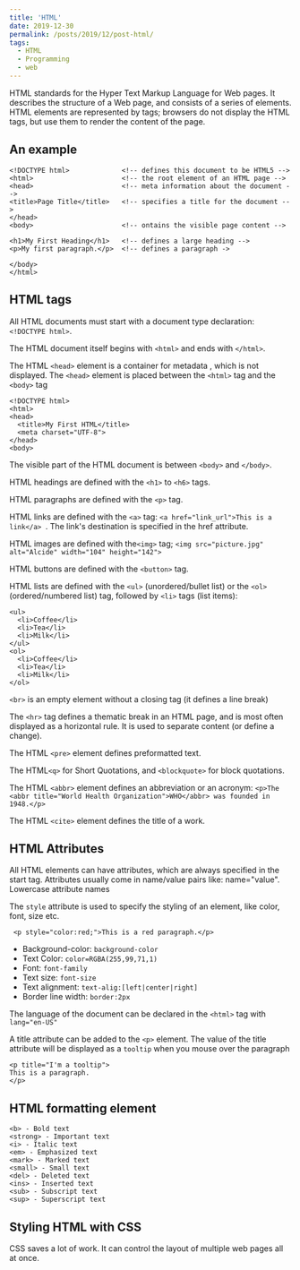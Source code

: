 ```yaml
---
title: 'HTML'
date: 2019-12-30
permalink: /posts/2019/12/post-html/
tags:
  - HTML
  - Programming
  - web
---
```


HTML standards for the Hyper Text Markup Language for Web pages. It describes the structure of a Web page, and consists of a series of elements. HTML elements are represented by tags; browsers do not display the HTML tags, but use them to render the content of the page. 


## An example

```
<!DOCTYPE html>             <!-- defines this document to be HTML5 -->
<html>                      <!-- the root element of an HTML page -->
<head>                      <!-- meta information about the document -->
<title>Page Title</title>   <!-- specifies a title for the document -->
</head>
<body>                      <!-- ontains the visible page content -->

<h1>My First Heading</h1>   <!-- defines a large heading -->
<p>My first paragraph.</p>  <!-- defines a paragraph ->

</body>
</html> 
```

## HTML tags

All HTML documents must start with a document type declaration: `<!DOCTYPE html>`.

The HTML document itself begins with `<html>` and ends with `</html>`.

The HTML `<head>` element is a container for metadata , which is not displayed. The `<head>` element is placed between the `<html>` tag and the `<body>` tag
```
<!DOCTYPE html>
<html>
<head>
  <title>My First HTML</title>
  <meta charset="UTF-8">
</head>
<body>
```

The visible part of the HTML document is between `<body>` and `</body>`. 

HTML headings are defined with the `<h1>` to `<h6>` tags.

HTML paragraphs are defined with the `<p>` tag.

HTML links are defined with the `<a>` tag: `<a href="link_url">This is a link</a> `. The link's destination is specified in the href attribute.

HTML images are defined with the`<img>` tag; ` <img src="picture.jpg" alt="Alcide" width="104" height="142"> `

HTML buttons are defined with the `<button>` tag.

HTML lists are defined with the `<ul>` (unordered/bullet list) or the `<ol>` (ordered/numbered list) tag, followed by `<li>` tags (list items):
```
<ul>
  <li>Coffee</li>
  <li>Tea</li>
  <li>Milk</li>
</ul>
<ol>
  <li>Coffee</li>
  <li>Tea</li>
  <li>Milk</li>
</ol> 
```
`<br>` is an empty element without a closing tag (it defines a line break)

The `<hr>` tag defines a thematic break in an HTML page, and is most often displayed as a horizontal rule. It is used to separate content (or define a change). 

The HTML `<pre>` element defines preformatted text.

The HTML`<q>` for Short Quotations, and `<blockquote>` for block quotations.

The HTML `<abbr>` element defines an abbreviation or an acronym: ` <p>The <abbr title="World Health Organization">WHO</abbr> was founded in 1948.</p> `

The HTML `<cite>` element defines the title of a work.

## HTML Attributes

All HTML elements can have attributes, which are always specified in the start tag. Attributes usually come in name/value pairs like: name="value". Lowercase attribute names

The `style` attribute is used to specify the styling of an element, like color, font, size etc.
```
 <p style="color:red;">This is a red paragraph.</p> 
```
  - Background-color: `background-color`
  - Text Color: `color=RGBA(255,99,71,1)` 
  - Font: `font-family`
  - Text size: `font-size`
  - Text alignment: `text-alig:[left|center|right]`
  - Border line width: `border:2px `

The language of the document can be declared in the `<html>` tag with `lang="en-US"`

A title attribute can be added to the `<p>` element. The value of the title attribute will be displayed as a `tooltip` when you mouse over the paragraph
```
<p title="I'm a tooltip">
This is a paragraph.
</p> 
```

## HTML formatting element
```
<b> - Bold text
<strong> - Important text
<i> - Italic text
<em> - Emphasized text
<mark> - Marked text
<small> - Small text
<del> - Deleted text
<ins> - Inserted text
<sub> - Subscript text
<sup> - Superscript text
```
## Styling HTML with CSS

CSS saves a lot of work. It can control the layout of multiple web pages all at once.




















